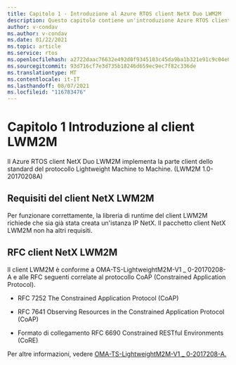 ```yaml
---
title: Capitolo 1 - Introduzione al Azure RTOS client NetX Duo LWM2M
description: Questo capitolo contiene un'introduzione Azure RTOS client del protocollo NetX Duo Lightweight Machine to Machine.
author: v-condav
ms.author: v-condav
ms.date: 01/22/2021
ms.topic: article
ms.service: rtos
ms.openlocfilehash: a2722daac76632e492d0f9345103c45da9ba1b321e91c9c04e04c76463984c3a
ms.sourcegitcommit: 93d716cf7e3d735b18246d659ec9ec7f82c336de
ms.translationtype: MT
ms.contentlocale: it-IT
ms.lasthandoff: 08/07/2021
ms.locfileid: "116783476"
---
```

# <a name="chapter-1--introduction-to-lwm2m-client"></a>Capitolo 1 Introduzione al client LWM2M

Il Azure RTOS client NetX Duo LWM2M implementa la parte client dello standard del protocollo Lightweight Machine to Machine. (LWM2M 1.0-20170208A)

## <a name="netx-lwm2m-client-requirements"></a>Requisiti del client NetX LWM2M

Per funzionare correttamente, la libreria di runtime del client LWM2M richiede che sia già stata creata un'istanza IP NetX. Il pacchetto client NetX LWM2M non ha altri requisiti.

## <a name="netx-lwm2m-client-rfcs"></a>RFC client NetX LWM2M

Il client LWM2M è conforme a OMA-TS-LightweightM2M-V1 \_ 0-20170208-A e alle RFC seguenti correlate al protocollo CoAP (Constrained Application Protocol).

* RFC 7252 The Constrained Application Protocol (CoAP)

* RFC 7641 Observing Resources in the Constrained Application Protocol (CoAP)

* Formato di collegamento RFC 6690 Constrained RESTful Environments (CoRE)

Per altre informazioni, vedere [OMA-TS-LightweightM2M-V1 \_ 0-2017208-A.](http://www.openmobilealliance.org/release/LightweightM2M/V1_0-20170208-A/OMA-TS-LightweightM2M-V1_0-20170208-A.pdf)